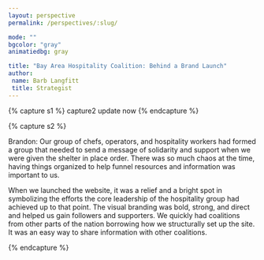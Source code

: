 ```yaml
---
layout: perspective
permalink: /perspectives/:slug/

mode: ""
bgcolor: "gray"
animatiedbg: gray

title: "Bay Area Hospitality Coalition: Behind a Brand Launch"
author:
 name: Barb Langfitt
 title: Strategist
---
```


{% capture s1 %}
 capture2 update now 
{% endcapture %}

{% capture s2 %}

Brandon: Our group of chefs, operators, and hospitality workers had formed a group that needed to send a message of solidarity and support when we were given the shelter in place order. There was so much chaos at the time, having things organized to help funnel resources and information was important to us.

When we launched the website, it was a relief and a bright spot in symbolizing the efforts the core leadership of the hospitality group had achieved up to that point. The visual branding was bold, strong, and direct and helped us gain followers and supporters. We quickly had coalitions from other parts of the nation borrowing how we structurally set up the site. It was an easy way to share information with other coalitions.

{% endcapture %}
